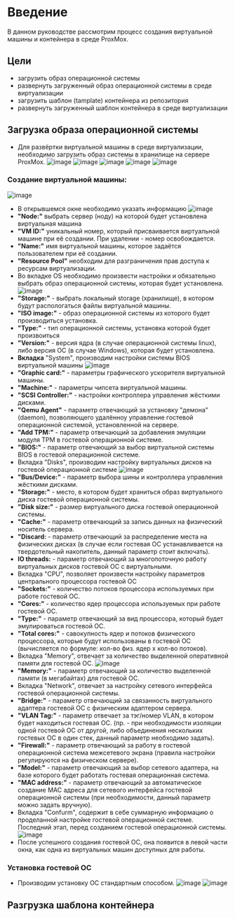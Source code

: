# Введение
В данном руководстве рассмотрим процесс создания виртуальной машины и контейнера в среде ProxMox.

## Цели
- загрузить образ операционной системы
- развернуть загруженный образ операционной системы в среде виртуализации
- загрузить шаблон (tamplate) контейнера из репозитория
- развернуть загруженный шаблон контейнера в среде виртуализации

## Загрузка образа операционной системы
- Для развёртки виртуальной машины в среде виртуализации, необходимо загрузить образ системы в хранилище на сервере ProxMox.
![image](https://github.com/NyashMan/Proxmox/assets/1348639/c434f384-2254-4822-91a9-ee3c7e25f75d)
![image](https://github.com/NyashMan/Proxmox/assets/1348639/17166b82-ca8a-458b-aed3-ee5b4ff9e28f)
![image](https://github.com/NyashMan/Proxmox/assets/1348639/d789d017-b2bc-49b7-96c0-c0ab5d3742f9)
![image](https://github.com/NyashMan/Proxmox/assets/1348639/f80cec1a-1cf5-4582-a47d-8b54a06daa2d)
![image](https://github.com/NyashMan/Proxmox/assets/1348639/80a9dbbf-f40a-40dd-8755-f7d12a752b7a)

### Создание виртуальной машины:
![image](https://github.com/NyashMan/Proxmox/assets/1348639/2be17a51-4b1a-40a6-af56-28a17b07c4d4)
- В открывшемся окне необходимо указать информацию
![image](https://github.com/NyashMan/Proxmox/assets/1348639/84bfd5c1-802a-4187-b925-e158e7d9ba51)
- **"Node:"** выбрать сервер (ноду) на которой будет установлена виртуальная машина
- **"VM ID:"** уникальный номер, который присваивается виртуальной машине при её создании. При удалении - номер освобождается.
- **"Name:"** имя виртуальной машины, которое задаётся пользователем при её создании.
- **"Resource Pool"** необходим для разграничения прав доступа к ресурсам виртуализации.
- Во вкладке OS необходимо произвести настройки и обязательно выбрать образ операционной системы, которая будет установлена.
![image](https://github.com/NyashMan/Proxmox/assets/1348639/e2c31a8a-551a-4985-9c52-db19799c9778)
- **"Storage:"** - выбрать локальный storage (хранилище), в котором будут распологаться файлы виртуальной машины.
- **"ISO image:"** - образ операционной системы из которого будет производиться установка.
- **"Type:"** - тип операционной системы, установка которой будет произвоиться
- **"Version:"** - версия ядра (в случае операционной системы linux), либо версия ОС (в случае Windows), которая будет установлена.
- **Вкладка** "System", производим настройки системы BIOS виртуальной машины
![image](https://github.com/NyashMan/Proxmox/assets/1348639/253df553-3c2d-4af3-82fb-1f7769eb9d60)
- **"Graphic card:"** - параметры графического ускорителя виртуальной машины.
- **"Machine:"** - параметры чипсета виртуальной машины.
- **"SCSI Controller:"** - настройки контроллера управления жёсткими дисками.
- **"Qemu Agent"** - параметр отвечающий за установку "демона" (daemon), позволяющего удалённоу управление гостевой операционной системой, установленной на сервере.
- **"Add TPM:"** - параметр отвечающий за добавления эмуляции модуля TPM в гостевой операционной системе.
- **"BIOS:"** - параметр отвечающий за выбор виртуальной системы BIOS в гостевой операционной системе.
- Вкладка "Disks", производим настройку виртуальных дисков на гостевой операционной системе
![image](https://github.com/NyashMan/Proxmox/assets/1348639/5abd71ba-5600-4149-8928-296494049f00)
- **"Bus/Device:"** - параметр выбора шины и контроллера управления жёсткими дисками.
- **"Storage:"** - место, в котором будет храниться образ виртуального диска гостевой операционной системы.
- **"Disk size:"** - размер виртуального диска гостевой операционной системы.
- **"Cache:"** - параметр отвечающий за запись данных на физический носитель сервера.
- **"Discard:** - параметр отвечающий за распределение места на физических дисках (в случае если гостевая ОС устанавливается на твердотельный накопитель, данный параметр стоит включать).
- **IO threads:** - параметр отвечающий за многопоточную работу виртуальных дисков гостевой ОС с виртуальными.
- Вкладка "CPU", позволяет произвести настройку параметров центрального процессора гостевой ОС
- **"Sockets:"** - количество потоков процессора используемых при работе гостевой ОС.
- **"Cores:"** - количество ядер процессора используемых при работе гостевой ОС.
- **"Type:"** - параметр отвечающий за вид процессора, который будет эмулироваться гостевой ОС.
- **"Total cores:"** - савокупность ядер и потоков физического процессора, которые будут использованы в гостевой ОС (вычисляется по формуле: кол-во физ. ядер x кол-во потоков).
- Вкладка "Memory", отвечает за количество выделенной оперативной памяти для гостевой ОС.
![image](https://github.com/NyashMan/Proxmox/assets/1348639/7ab5c8d5-4b07-4cb5-80e2-23ef1a2c5739)
- **"Memory:"** - параметр отвечающий за количество выделенной памяти (в мегабайтах) для гостевой ОС.
- Вкладка "Network", отвечает за настройку сетевого интерфейса гостевой операционной системы.
- **"Bridge:"** - параметр отвечающий за связанность виртуального адаптера гостевой ОС с физическим адаптером сервера.
- **"VLAN Tag:"** - параметр отвечает за тэг/номер VLAN, в котором будет находиться гостевая ОС. (пр. - при необходимости изоляции одной гостевой ОС от другой, либо объединения нескольких гостевых ОС в один стек, данный параметр необходимо задать).
- **"Firewall:"** - параметр отвечающий за работу в гостевой операционной система межсетевого экрана (правила настройки регулируются на физическом сервере).
- **"Model:"** - параметр отвечающий за выбор сетевого адаптера, на базе которого будет работать гостевая операционная система.
- **"MAC address:"** - параметр отвечающий за автоматическое создание MAC адреса для сетевого интерфейса гостевой операционной системы (при необходимости, данный параметр можно задать вручную).
- Вкладка "Confurm", содержит в себе суммарную информацию о проделанной настройке гостевой операционной системе. Последний этап, перед созданием гостевой операционной системы.
![image](https://github.com/NyashMan/Proxmox/assets/1348639/18b7a6cd-d737-4019-adab-c1375bddddbf)
- После успешного создания гостевой ОС, она появится в левой части окна, как одна из виртуальных машин доступных для работы.
### Установка гостевой ОС
- Производим установку ОС стандартным способом.
![image](https://github.com/NyashMan/Proxmox/assets/1348639/07d0b3c0-7ba0-4807-ba05-606e251a74c8)
![image](https://github.com/NyashMan/Proxmox/assets/1348639/f32e4664-69e0-4f2e-b68b-f186fed5b3c5)

## Разгрузка шаблона контейнера
